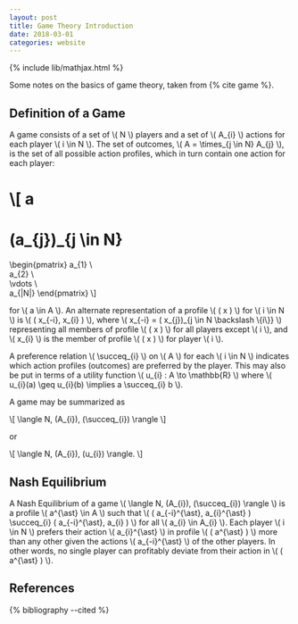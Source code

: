 ```yaml
---
layout: post
title: Game Theory Introduction
date: 2018-03-01
categories: website
---
```


{% include lib/mathjax.html %}
   
Some notes on the basics of game theory, taken from {% cite game %}.

## Definition of a Game

A game consists of a set of \\( N \\) players and a set of \\( A_{i} \\) actions for each player \\( i \in N \\).  The set of outcomes, \\( A = \times_{j \in N} A_{j} \\), is the set of all possible action profiles, which in turn contain one action for each player:

\\[ 
a 
= 
\(a_{j}\)_{j \in N}  
=
\\begin{pmatrix}
a\_{1} \\\
a\_{2} \\\
\\vdots \\\
a\_{|N|}
\\end{pmatrix}
\\] 

for \\( a \in A \\).  An alternate representation of a profile \\( \( x \) \\) for \\( i \in N \\) is \\( \( x_{-i}, x_{i} \) \\), where \\( x_{-i} = \( x_{j}\)\_{j \in N \backslash \\{i\\}} \\) representing all members of profile \\(  \( x \) \\) for all players except \\( i \\), and \\( x_{i} \\) is the member of profile \\( \( x \) \\) for player \\( i \\).

A preference relation \\( \succeq_{i} \\) on \\( A \\) for each \\( i \in N \\) indicates which action profiles (outcomes) are preferred by the player. This may also be put in terms of a utility function \\( u_{i} : A \to \mathbb{R} \\) where \\( u_{i}\(a\) \geq u_{i}\(b\) \implies a \succeq_{i} b \\). 

A game may be summarized as

\\[
\langle N, \(A_{i}\), \(\succeq_{i}\) \rangle
\\]

or

\\[
\langle N, \(A_{i}\), \(u_{i}\) \rangle.
\\]

## Nash Equilibrium

A Nash Equilibrium of a game \\( \langle N, \(A_{i}\), \(\succeq_{i}\) \rangle \\) is a profile \\( a^{\ast} \in A \\) such that \\( \( a_{-i}^{\ast}, a_{i}^{\ast} \) \succeq_{i} \( a_{-i}^{\ast}, a_{i} \) \\) for all \\( a_{i} \in A_{i} \\). Each player \\( i \in N \\) prefers their action \\( a_{i}^{\ast} \\) in profile \\( \( a^{\ast} \) \\) more than any other given the actions \\( a_{-i}^{\ast} \\) of the other players.  In other words, no single player can profitably deviate from their action in \\( \( a^{\ast} \) \\).


References
----------

{% bibliography --cited %}
